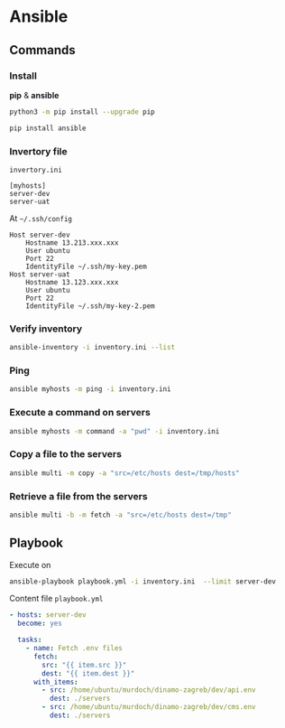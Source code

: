 # Ansible

## Commands 

### Install 

**pip** & **ansible**

```sh
python3 -m pip install --upgrade pip

pip install ansible
```

### Invertory file

`invertory.ini`

```
[myhosts]
server-dev
server-uat
```


At `~/.ssh/config`

```
Host server-dev
    Hostname 13.213.xxx.xxx
    User ubuntu
    Port 22
    IdentityFile ~/.ssh/my-key.pem
Host server-uat
    Hostname 13.123.xxx.xxx
    User ubuntu
    Port 22
    IdentityFile ~/.ssh/my-key-2.pem
```

### Verify inventory

```sh
ansible-inventory -i inventory.ini --list
```

### Ping

```sh
ansible myhosts -m ping -i inventory.ini
```

### Execute a command on servers
```sh
ansible myhosts -m command -a "pwd" -i inventory.ini
```

### Copy a file to the servers

```sh
ansible multi -m copy -a "src=/etc/hosts dest=/tmp/hosts"
```

### Retrieve a file from the servers

```sh
ansible multi -b -m fetch -a "src=/etc/hosts dest=/tmp"
```

## Playbook

Execute on 

```sh
ansible-playbook playbook.yml -i inventory.ini  --limit server-dev
```

Content file `playbook.yml`
```yml
- hosts: server-dev
  become: yes

  tasks:
    - name: Fetch .env files
      fetch:
        src: "{{ item.src }}"
        dest: "{{ item.dest }}"
      with_items:
        - src: /home/ubuntu/murdoch/dinamo-zagreb/dev/api.env
          dest: ./servers
        - src: /home/ubuntu/murdoch/dinamo-zagreb/dev/cms.env
          dest: ./servers
```